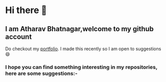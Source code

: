 # Hi there 👋

<!--
**atharva-bhatnagar/atharva-bhatnagar** is a ✨ _special_ ✨ repository because its `README.md` (this file) appears on your GitHub profile.

Here are some ideas to get you started:

- 🔭 I’m currently working on ...
- 🌱 I’m currently learning ...
- 👯 I’m looking to collaborate on ...
- 🤔 I’m looking for help with ...
- 💬 Ask me about ...
- 📫 How to reach me: ...
- 😄 Pronouns: ...
- ⚡ Fun fact: ...
-->
## I am Atharav Bhatnagar,welcome to my github account

Do checkout my [portfolio](https://portfolio-one-phi-73.vercel.app/). I made this recently so I am open to suggestions😄 

### I hope you can find something interesting in my repositories, here are some suggestions:-

